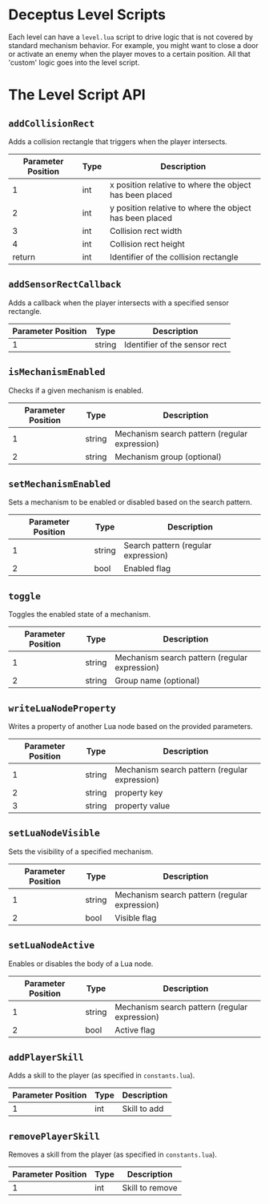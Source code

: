 # Deceptus Level Scripts

Each level can have a `level.lua` script to drive logic that is not covered by standard mechanism behavior.
For example, you might want to close a door or activate an enemy when the player moves to a certain position.
All that 'custom' logic goes into the level script.


# The Level Script API

## `addCollisionRect`

Adds a collision rectangle that triggers when the player intersects.

|Parameter Position|Type|Description|
|-|-|-|
|1|int|x position relative to where the object has been placed|
|2|int|y position relative to where the object has been placed|
|3|int|Collision rect width|
|4|int|Collision rect height|
|return|int|Identifier of the collision rectangle|


## `addSensorRectCallback`

Adds a callback when the player intersects with a specified sensor rectangle.

|Parameter Position|Type|Description|
|-|-|-|
|1|string|Identifier of the sensor rect|


## `isMechanismEnabled`

Checks if a given mechanism is enabled.

|Parameter Position|Type|Description|
|-|-|-|
|1|string|Mechanism search pattern (regular expression)|
|2|string|Mechanism group (optional)|


## `setMechanismEnabled`

Sets a mechanism to be enabled or disabled based on the search pattern.

|Parameter Position|Type|Description|
|-|-|-|
|1|string|Search pattern (regular expression)|
|2|bool|Enabled flag|


## `toggle`

Toggles the enabled state of a mechanism.

|Parameter Position|Type|Description|
|-|-|-|
|1|string|Mechanism search pattern (regular expression)|
|2|string|Group name (optional)|


## `writeLuaNodeProperty`

Writes a property of another Lua node based on the provided parameters.

|Parameter Position|Type|Description|
|-|-|-|
|1|string|Mechanism search pattern (regular expression)|
|2|string|property key|
|3|string|property value|


## `setLuaNodeVisible`

Sets the visibility of a specified mechanism.

|Parameter Position|Type|Description|
|-|-|-|
|1|string|Mechanism search pattern (regular expression)|
|2|bool|Visible flag|


## `setLuaNodeActive`

Enables or disables the body of a Lua node.

|Parameter Position|Type|Description|
|-|-|-|
|1|string|Mechanism search pattern (regular expression)|
|2|bool|Active flag|


## `addPlayerSkill`

Adds a skill to the player (as specified in `constants.lua`).

|Parameter Position|Type|Description|
|-|-|-|
|1|int|Skill to add|


## `removePlayerSkill`

Removes a skill from the player (as specified in `constants.lua`).

|Parameter Position|Type|Description|
|-|-|-|
|1|int|Skill to remove|



